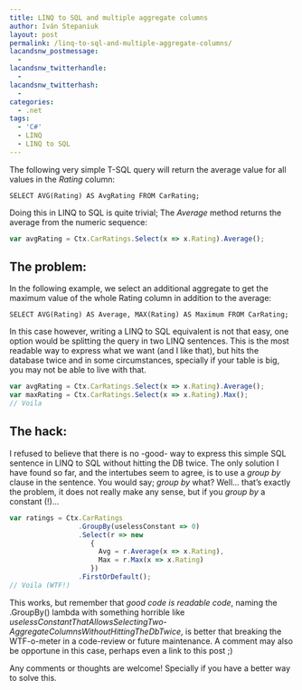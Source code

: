 ```yaml
---
title: LINQ to SQL and multiple aggregate columns
author: Iván Stepaniuk
layout: post
permalink: /linq-to-sql-and-multiple-aggregate-columns/
lacandsnw_postmessage:
  - 
lacandsnw_twitterhandle:
  - 
lacandsnw_twitterhash:
  - 
categories:
  - .net
tags:
  - 'C#'
  - LINQ
  - LINQ to SQL
---
```

The following very simple T-SQL query will return the average value for all values in the *Rating* column:

```tsql
SELECT AVG(Rating) AS AvgRating FROM CarRating;
```

Doing this in LINQ to SQL is quite trivial; The *Average* method returns the average from the numeric sequence:

```javascript
var avgRating = Ctx.CarRatings.Select(x => x.Rating).Average();
```

## The problem:

In the following example, we select an additional aggregate to get the maximum value of the whole Rating column in addition to the average:

```tsql
SELECT AVG(Rating) AS Average, MAX(Rating) AS Maximum FROM CarRating;
```

In this case however, writing a LINQ to SQL equivalent is not that easy, one option would be splitting the query in two LINQ sentences. This is the most readable way to express what we want (and I like that), but hits the database twice and in some circumstances, specially if your table is big, you may not be able to live with that.

```javascript
var avgRating = Ctx.CarRatings.Select(x => x.Rating).Average();
var maxRating = Ctx.CarRatings.Select(x => x.Rating).Max();
// Voila
```

## The hack:

I refused to believe that there is no -good- way to express this simple SQL sentence in LINQ to SQL without hitting the DB twice. The only solution I have found so far, and the intertubes seem to agree, is to use a *group by* clause in the sentence. You would say; *group by* what? Well&#8230; that&#8217;s exactly the problem, it does not really make any sense, but if you *group by* a constant (!)&#8230;

```javascript
var ratings = Ctx.CarRatings
                 .GroupBy(uselessConstant => 0)
                 .Select(r => new
                    { 
                      Avg = r.Average(x => x.Rating),
                      Max = r.Max(x => x.Rating)
                    })
                 .FirstOrDefault();
// Voila (WTF!)
```

This works, but remember that *good code is readable code*, naming the .GroupBy() lambda with something horrible like *uselessConstantThatAllowsSelectingTwo-AggregateColumnsWithoutHittingTheDbTwice*, is better that breaking the WTF-o-meter in a code-review or future maintenance. A comment may also be opportune in this case, perhaps even a link to this post ;)

Any comments or thoughts are welcome! Specially if you have a better way to solve this.